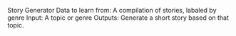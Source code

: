 Story Generator
	Data to learn from: A compilation of stories, labaled by genre
	Input: A topic or genre
	Outputs: Generate a short story based on that topic.
